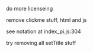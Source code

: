 do more licenseing

remove clickme stuff, html and js

see notation at index_pi.js:304

try removing all setTitle stuff

